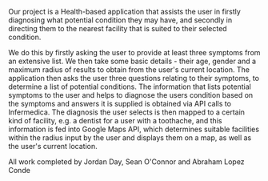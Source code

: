Our project is a Health-based application that assists the user in firstly diagnosing what potential condition they may have, and secondly in directing them to the nearest facility that is suited to their selected condition.

We do this by firstly asking the user to provide at least three symptoms from an extensive list. We then take some basic details - their age, gender and a maximum radius of results to obtain from the user's current location. The application then asks the user three questions relating to their symptoms, to determine a list of potential conditions. The information that lists potential symptoms to the user and helps to diagnose the users condition based on the symptoms and answers it is supplied is obtained via API calls to Infermedica. The diagnosis the user selects is then mapped to a certain kind of facility, e.g. a dentist for a user with a toothache, and this information is fed into Google Maps API, which determines suitable facilities within the radius input by the user and displays them on a map, as well as the user's current location.

All work completed by Jordan Day, Sean O'Connor and Abraham Lopez Conde
